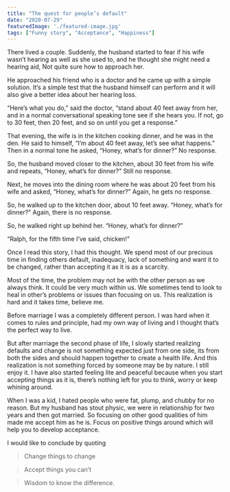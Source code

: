 ```yaml
---
title: "The quest for people’s default"
date: "2020-07-29"
featuredImage: './featured-image.jpg'
tags: ["Funny story", "Acceptance", "Happiness"]
---
```


There lived a couple. Suddenly, the husband started to fear if his wife wasn’t hearing as well as she used to, and he thought she might need a hearing aid, Not quite sure how to approach her.

He approached his friend who is a doctor and he came up with a simple solution. It’s a simple test that the husband himself can perform and it will also give a better idea about her hearing loss. 

“Here’s what you do,” said the doctor, “stand about 40 feet away from her, and in a normal conversational speaking tone see if she hears you. If not, go to 30 feet, then 20 feet, and so on until you get a response.”

That evening, the wife is in the kitchen cooking dinner, and he was in the den. He said to himself, “I’m about 40 feet away, let’s see what happens.” Then in a normal tone he asked, “Honey, what’s for dinner?” No response.

So, the husband moved closer to the kitchen, about 30 feet from his wife and repeats, “Honey, what’s for dinner?” Still no response.

Next, he moves into the dining room where he was about 20 feet from his wife and asked, “Honey, what’s for dinner?” Again, he gets no response.

So, he walked up to the kitchen door, about 10 feet away. “Honey, what’s for dinner?” Again, there is no response.

So, he walked right up behind her. “Honey, what’s for dinner?” 

“Ralph, for the fifth time I’ve said, chicken!”

Once I read this story, I had this thought. We spend most of our precious time in finding others default, inadequacy, lack of something and want it to be changed, rather than accepting it as it is as a scarcity.

Most of the time, the problem may not be with the other person as we always think. It could be very much within us. We sometimes tend to look to heal in other’s problems or issues than focusing on us. This realization is hard and it takes time, believe me. 

Before marriage I was a completely different person. I was hard when it comes to rules and principle, had my own way of living and I thought that’s the perfect way to live. 

But after marriage the second phase of life, I slowly started realizing defaults and change is not something expected just from one side, its from both the sides and should happen together to create a health life. And this realization is not something forced by someone may be by nature. I still enjoy it. I have also started feeling lite and peaceful because when you start accepting things as it is, there’s nothing left for you to think, worry or keep whining around. 

When I was a kid, I hated people who were fat, plump, and chubby for no reason. But my husband has stout physic, we were in relationship for two years and then got married. So focusing on other good qualities of him made me accept him as he is. Focus on positive things around which will help you to develop acceptance.

I would like to conclude by quoting

>Change things to change

>Accept things you can’t

>Wisdom to know the difference.

